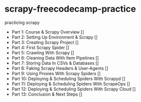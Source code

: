 # scrapy-freecodecamp-practice
practicing scrapy 
- Part 1: Course & Scrapy Overview []
- Part 2: Setting Up Environment & Scrapy []
- Part 3: Creating Scrapy Project []
- Part 4: First Scrapy Spider []
- Part 5: Crawling With Scrapy []
- Part 6: Cleaning Data With Item Pipelines []
- Part 7: Storing Data In CSVs & Databases []
- Part 8: Faking Scrapy Headers & User-Agents []
- Part 9: Using Proxies With Scrapy Spiders []
- Part 10: Deploying & Scheduling Spiders With Scrapyd []
- Part 11: Deploying & Scheduling Spiders With ScrapeOps []
- Part 12: Deploying & Scheduling Spiders With Scrapy Cloud []
- Part 13: Conclusion & Next Steps []
